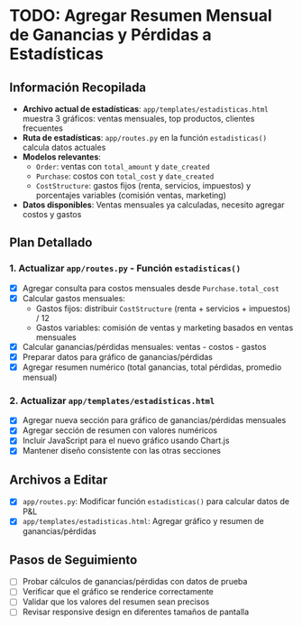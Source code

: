 # TODO: Agregar Resumen Mensual de Ganancias y Pérdidas a Estadísticas

## Información Recopilada
- **Archivo actual de estadísticas**: `app/templates/estadisticas.html` muestra 3 gráficos: ventas mensuales, top productos, clientes frecuentes
- **Ruta de estadísticas**: `app/routes.py` en la función `estadisticas()` calcula datos actuales
- **Modelos relevantes**:
  - `Order`: ventas con `total_amount` y `date_created`
  - `Purchase`: costos con `total_cost` y `date_created`
  - `CostStructure`: gastos fijos (renta, servicios, impuestos) y porcentajes variables (comisión ventas, marketing)
- **Datos disponibles**: Ventas mensuales ya calculadas, necesito agregar costos y gastos

## Plan Detallado

### 1. Actualizar `app/routes.py` - Función `estadisticas()`
- [x] Agregar consulta para costos mensuales desde `Purchase.total_cost`
- [x] Calcular gastos mensuales:
  - Gastos fijos: distribuir `CostStructure` (renta + servicios + impuestos) / 12
  - Gastos variables: comisión de ventas y marketing basados en ventas mensuales
- [x] Calcular ganancias/pérdidas mensuales: ventas - costos - gastos
- [x] Preparar datos para gráfico de ganancias/pérdidas
- [x] Agregar resumen numérico (total ganancias, total pérdidas, promedio mensual)

### 2. Actualizar `app/templates/estadisticas.html`
- [x] Agregar nueva sección para gráfico de ganancias/pérdidas mensuales
- [x] Agregar sección de resumen con valores numéricos
- [x] Incluir JavaScript para el nuevo gráfico usando Chart.js
- [x] Mantener diseño consistente con las otras secciones

## Archivos a Editar
- [x] `app/routes.py`: Modificar función `estadisticas()` para calcular datos de P&L
- [x] `app/templates/estadisticas.html`: Agregar gráfico y resumen de ganancias/pérdidas

## Pasos de Seguimiento
- [ ] Probar cálculos de ganancias/pérdidas con datos de prueba
- [ ] Verificar que el gráfico se renderice correctamente
- [ ] Validar que los valores del resumen sean precisos
- [ ] Revisar responsive design en diferentes tamaños de pantalla

